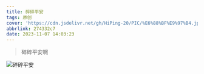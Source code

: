```yaml
---
title: 碎碎平安
tags: 原创
cover: 'https://cdn.jsdelivr.net/gh/HiPing-20/PIC/%E6%88%BF%E9%97%B4.jpg'
abbrlink: 274332c7
date: 2023-11-07 14:03:23
---
```

> 碎碎平安啊

![碎碎平安](https://cdn.jsdelivr.net/gh/HiPing-20/PIC/%E5%BE%AE%E4%BF%A1%E5%9B%BE%E7%89%87_20231107220218.jpg)